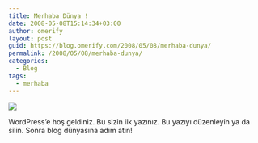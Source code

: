 ```yaml
---
title: Merhaba Dünya !
date: 2008-05-08T15:14:34+03:00
author: omerify
layout: post
guid: https://blog.omerify.com/2008/05/08/merhaba-dunya/
permalink: /2008/05/08/merhaba-dunya/
categories:
  - Blog
tags:
  - merhaba
---
```

![](https://storage.googleapis.com/omerify/uploads/2021/01/besmele-bismillah-wikipedia-1920px-Basmala.jpg)

WordPress’e hoş geldiniz. Bu sizin ilk yazınız. Bu yazıyı düzenleyin ya da silin. Sonra blog dünyasına adım atın!